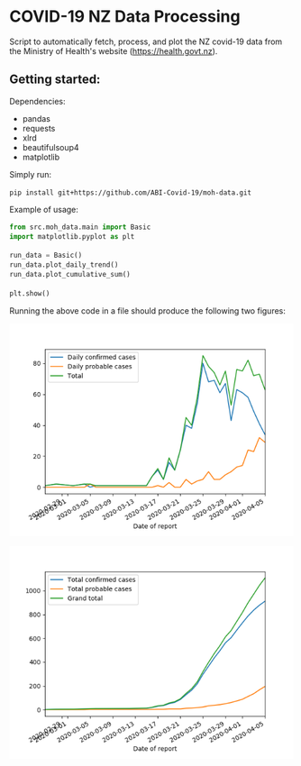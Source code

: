# COVID-19 NZ Data Processing

Script to automatically fetch, process, and plot the NZ covid-19 data from the Ministry of Health's website (https://health.govt.nz).

Getting started:
- 
Dependencies:
- pandas
- requests
- xlrd
- beautifulsoup4
- matplotlib

Simply run:

`pip install git+https://github.com/ABI-Covid-19/moh-data.git`

Example of usage:

```python
from src.moh_data.main import Basic
import matplotlib.pyplot as plt

run_data = Basic()
run_data.plot_daily_trend()
run_data.plot_cumulative_sum()

plt.show()
```

Running the above code in a file should produce the following two figures:

![alt text](resources/Figure_1.png)

![alt text](resources/Figure_2.png)
